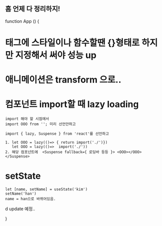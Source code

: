 ## 흠 언제 다 정리하지!

function App () {

# 태그에 스타일이나 함수할땐 {}형태로 하지만 지정해서 써야 성능 up

# 애니메이션은 transform 으로..

# 컴포넌트 import할 때 lazy loading
    import 해야 할 시점에서
    import OOO from ''; 미리 선언안하고
    
    import { lazy, Suspense } from 'react'를 선언하고

    1. let OOO = lazy(()=> { return import('./')})
       let OOO = lazy(()=>  import('./'))
    2. 해당 컴포넌트에  <Suspense fallback={ 로딩바 등등 }> <OOO></OOO> </Suspense>


# setState
    let [name, setName] = useState('kim')
    setName('han')
    name = han으로 바뀌어있음.
d
update 예정..

}